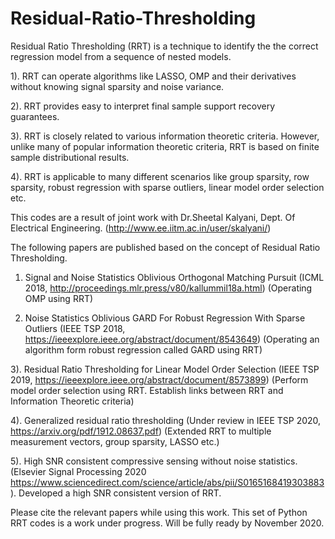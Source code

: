 # Residual-Ratio-Thresholding

Residual Ratio Thresholding  (RRT) is a technique to identify the the correct regression model from a sequence of  nested models.  

1). RRT can operate algorithms like LASSO, OMP and their derivatives without knowing signal sparsity and noise variance. 

2). RRT  provides easy to interpret final sample support recovery guarantees. 

3). RRT is closely related to various information theoretic criteria. However, unlike many of popular information theoretic criteria, RRT is based on finite sample distributional results. 

4). RRT is applicable to many different scenarios like group sparsity, row sparsity, robust regression with sparse outliers, linear model order selection etc. 

This codes are a result of joint work with Dr.Sheetal Kalyani, Dept. Of Electrical Engineering. (http://www.ee.iitm.ac.in/user/skalyani/)

The following papers are published based on the concept of Residual Ratio Thresholding. 


1. Signal and Noise Statistics Oblivious Orthogonal Matching Pursuit (ICML 2018, http://proceedings.mlr.press/v80/kallummil18a.html) (Operating OMP using RRT)

2. Noise Statistics Oblivious GARD For Robust Regression With Sparse Outliers (IEEE TSP 2018, https://ieeexplore.ieee.org/abstract/document/8543649) (Operating an algorithm form robust regression called GARD using RRT)

3). Residual Ratio Thresholding for Linear Model Order Selection (IEEE TSP  2019, https://ieeexplore.ieee.org/abstract/document/8573899) (Perform model order selection using RRT. Establish links between RRT and Information Theoretic criteria)

4). Generalized residual ratio thresholding (Under review in IEEE TSP 2020, https://arxiv.org/pdf/1912.08637.pdf) (Extended RRT to multiple measurement vectors, group sparsity, LASSO etc.)

5). High SNR consistent compressive sensing without noise statistics. (Elsevier Signal Processing 2020 https://www.sciencedirect.com/science/article/abs/pii/S0165168419303883). Developed a high SNR consistent version of RRT. 

Please cite the relevant papers while using this work. This set of Python RRT codes is a work under progress. Will be fully ready by November 2020. 

